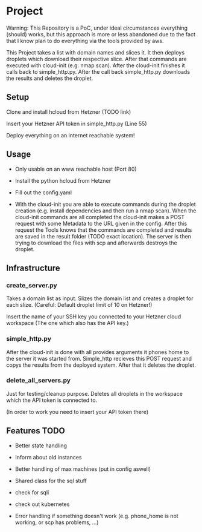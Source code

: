 # Project

Warning: This Repository is a PoC, under ideal circumstances everything (should) works, but this approach is more or less abandoned due to the fact that I know plan to do everything via the tools provided by aws.

This Project takes a list with domain names and slices it. It then deploys droplets which download their respective slice. 
After that commands are executed with cloud-init (e.g. nmap scan). After the cloud-init finishes it calls back to simple_http.py. 
After the call back simple_http.py downloads the results and deletes the droplet.

## Setup 

Clone and install hcloud from Hetzner (TODO link)

Insert your Hetzner API token in simple_http.py (Line 55)

Deploy everything on an internet reachable system!

## Usage

* Only usable on an www reachable host (Port 80)

* Install the python hcloud from Hetzner

* Fill out the config.yaml

* With the cloud-init you are able to execute commands during the droplet creation (e.g. install dependencies and then run a nmap scan). When the cloud-init commands are all completed the cloud-init makes a POST request with some Metadata to the URL given in the config. After this request the Tools knows that the commands are completed and results are saved in the result folder (TODO exact location). The server is then trying to download the files with scp and afterwards destroys the droplet.

## Infrastructure

### create_server.py

Takes a domain list as input. Slizes the domain list and creates a droplet for each slize. (Careful: Default droplet limit of 10 on Hetzner!)


Insert the name of your SSH key you connected to your Hetzner cloud workspace (The one which also has the API key.)
### simple_http.py

After the cloud-init is done with all provides arguments it phones home to the server it was started from. 
Simple_http recieves this POST request and copys the results from the deployed system.
After that it deletes the droplet.

### delete_all_servers.py

Just for testing/cleanup purpose. Deletes all droplets in the workspace which the API token is connected to.

(In order to work you need to insert your API token there)

## Features TODO

* Better state handling

* Inform about old instances

* Better handling of max machines (put in config aswell)

* Shared class for the sql stuff

* check for sqli

* check out kubernetes

* Error handling if something doesn't work (e.g. phone_home is not working, or scp has problems, ...)
